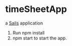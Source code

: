 # timeSheetApp

a [Sails](http://sailsjs.org) application


1) Run npm install
2) npm start to start the app.
